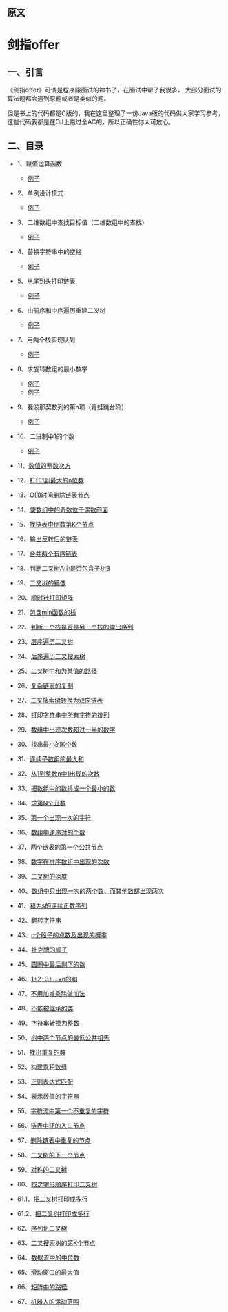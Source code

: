 
## [原文](https://blog.csdn.net/baiye_xing/article/details/78428561)

# 剑指offer

## 一、引言

《剑指offer》可谓是程序猿面试的神书了，在面试中帮了我很多，
大部分面试的算法题都会遇到原题或者是类似的题。

但是书上的代码都是C版的，我在这里整理了一份Java版的代码供大家学习参考，
这些代码我都是在OJ上跑过全AC的，所以正确性你大可放心。

## 二、目录

- 1、赋值运算函数

  - [例子](/algorithms-demo/src/main/java/space/pankui/coding/interviews/AssignmentOperatorFunctionDemo01.java)

- 2、单例设计模式
 
  - [例子](/algorithms-demo/src/main/java/space/pankui/coding/interviews/SingletonDemo02.java)     

- 3、二维数组中查找目标值（二维数组中的查找）

  - [例子](/algorithms-demo/src/main/java/space/pankui/coding/interviews/P44_FindInPartiallySortedMatrix.java)

- 4、替换字符串中的空格

    - [例子](/algorithms-demo/src/main/java/space/pankui/coding/interviews/DeleteWhitespace.java)

- 5、从尾到头打印链表
     
    - [例子](/algorithms-demo/src/main/java/space/pankui/coding/interviews/P58_PrintListInReversedOrder.java)

- 6、由前序和中序遍历重建二叉树
    - [例子](/algorithms-demo/src/main/java/space/pankui/coding/interviews/BinaryTreeNode.java)

- 7、用两个栈实现队列
    - [例子](/algorithms-demo/src/main/java/space/pankui/coding/interviews/No7QueueWithTwoStacks.java)

- 8、求旋转数组的最小数字
    - [例子](/algorithms-demo/src/main/java/space/pankui/coding/interviews/RotateSmallestNumberOfArrays.java)
    - [例子](/algorithms-demo/src/main/java/space/pankui/coding/interviews/MinNumberInRotateArray.java)


- 9、斐波那契数列的第n项（青蛙跳台阶）
    - [例子](/剑指offer/09、斐波那契数列的第n项（青蛙跳台阶）.md)

- 10、二进制中1的个数
    - [例子](/剑指offer/10、求二进制数中1的个数.md)

- 11、[数值的整数次方](/剑指offer/11、数值的整数次方.md)

- 12、[打印1到最大的n位数](12、打印1到最大的n位数.md)

- 13、[O(1)时间删除链表节点](13、O(1)时间删除链表节点.md)

- 14、[使数组中的奇数位于偶数前面](14、使数组中的奇数位于偶数前面.md)

- 15、[找链表中倒数第K个节点](15、找链表中倒数第K个节点.md)

- 16、[输出反转后的链表](16、输出反转后的链表.md)

- 17、[合并两个有序链表](17、合并两个有序链表.md)

- 18、[判断二叉树A中是否包含子树B](18、判断二叉树A中是否包含子树B.md)

- 19、[二叉树的镜像]()

- 20、[顺时针打印矩阵](20、顺时针打印矩阵.md)

- 21、[包含min函数的栈](21、包含min函数的栈.md)

- 22、[判断一个栈是否是另一个栈的弹出序列](22、判断一个栈是否是另一个栈的弹出序列.md)

- 23、[层序遍历二叉树](23、1.层序遍历二叉树.md)

- 24、[后序遍历二叉搜索树](24、后序遍历二叉搜索树.md)

- 25、[二叉树中和为某值的路径](25、二叉树中和为某值的路径.md)

- 26、[复杂链表的复制]()

- 27、[二叉搜索树转换为双向链表]()

- 28、[打印字符串中所有字符的排列]()

- 29、[数组中出现次数超过一半的数字]()

- 30、[找出最小的K个数](30、找出最小的K个数.md)

- 31、[连续子数组的最大和](31、连续子数组的最大和.md)

- 32、[从1到整数n中1出现的次数](32、从1到整数n中1出现的次数.md)

- 33、[把数组中的数排成一个最小的数](33、把数组中的数排成一个最小的数.md)

- 34、[求第N个丑数](34、求第N个丑数.md.md)

- 35、[第一个出现一次的字符](35、第一个出现一次的字符.md)

- 36、[数组中逆序对的个数](36、数组中逆序对的个数.md)

- 37、[两个链表的第一个公共节点](37、两个链表的第一个公共节点.md)

- 38、[数字在排序数组中出现的次数](38、数字在排序数组中出现的次数.md)

- 39、[二叉树的深度](39、二叉树的深度.md)

- 40、[数组中只出现一次的两个数，而其他数都出现两次](40、数组中只出现一次的两个数，而其他数都出现两次.md)

- 41、[和为s的连续正数序列](41、和为s的连续正数序列.md)

- 42、[翻转字符串](42、翻转字符串.md)

- 43、[n个骰子的点数及出现的概率](43、n个骰子的点数及出现的概率.md)

- 44、[扑克牌的顺子]()

- 45、[圆圈中最后剩下的数](45、圆圈中最后剩下的数.md)

- 46、[1+2+3+…+n的和](46、1+2+3+…+n的和.md)

- 47、[不用加减乘除做加法](47、不用加减乘除做加法.md)

- 48、[不能被继承的类](48、不能被继承的类.md)

- 49、[字符串转换为整数](49、字符串转换为整数.md)

- 50、[树中两个节点的最低公共祖先](50、树中两个节点的最低公共祖先.md)

- 51、[找出重复的数](51、找出重复的数.md)

- 52、[构建乘积数组](52、构建-乘积数组.md)

- 53、[正则表达式匹配](53、正则表达式匹配.md)

- 54、[表示数值的字符串](54、表示数值的字符串.md)

- 55、[字符流中第一个不重复的字符](55、字符流中第一个不重复的字符.md)

- 56、[链表中环的入口节点]()

- 57、[删除链表中重复的节点]()

- 58、[二叉树的下一个节点](58、二叉树的下一个节点.md)

- 59、[对称的二叉树]()

- 60、[按之字形顺序打印二叉树](60、按之字形顺序打印二叉树.md)

- 61.1、[把二叉树打印成多行](61、I-从上到下打印二叉树.md)

- 61.2、[把二叉树打印成多行](61、II-把二叉树打印成多行.md)

- 62、[序列化二叉树](62、序列化二叉树.md)

- 63、[二叉搜索树的第K个节点](63、二叉搜索树的第k大节点.md)

- 64、[数据流中的中位数](64、数据流中的中位数.md)

- 65、[滑动窗口的最大值]()

- 66、[矩阵中的路径]()

- 67、[机器人的运动范围]()

 